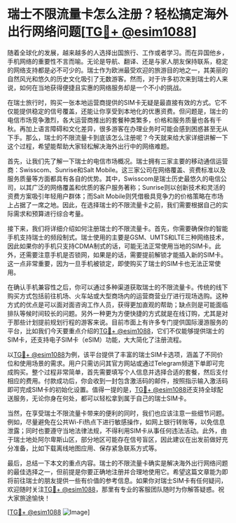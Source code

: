 # 瑞士不限流量卡怎么注册？轻松搞定海外出行网络问题[[TG💪+ @esim1088](https://t.me/s/esim1088)]

随着全球化的发展，越来越多的人选择出国旅行、工作或者学习。而在异国他乡，手机网络的重要性不言而喻。无论是导航、翻译、还是与家人朋友保持联系，稳定的网络支持都是必不可少的。瑞士作为欧洲最受欢迎的旅游目的地之一，其美丽的自然风光和悠久的历史文化吸引了无数游客。然而，对于许多初次来到瑞士的人来说，如何在当地获得便捷且实惠的网络服务却是一个不小的挑战。

在瑞士旅行时，购买一张本地运营商提供的SIM卡无疑是最直接有效的方式。它不仅能提供稳定的信号覆盖，还能让你享受到本地化的优惠资费。但问题是，瑞士的电信市场竞争激烈，各大运营商推出的套餐种类繁多，价格和服务质量也各有千秋。再加上语言障碍和文化差异，很多游客在办理业务时可能会感到困惑甚至无从下手。那么，瑞士的不限流量卡到底该怎么注册呢？今天就来给大家详细讲解一下这个过程，希望能帮助大家轻松解决海外出行中的网络难题。

首先，让我们先了解一下瑞士的电信市场概况。瑞士拥有三家主要的移动通信运营商：Swisscom、Sunrise和Salt Mobile。这三家公司在网络覆盖、资费标准以及服务质量等方面都具有各自的优势。其中，Swisscom是瑞士历史最悠久的电信公司，以其广泛的网络覆盖和优质的客户服务著称；Sunrise则以创新技术和灵活的资费方案吸引年轻用户群体；而Salt Mobile则凭借极具竞争力的价格策略在市场上占据了一席之地。因此，在选择瑞士的不限流量卡之前，我们需要根据自己的实际需求和预算进行综合考量。

接下来，我们将详细介绍如何注册瑞士的不限流量卡。首先，你需要确保你的智能手机支持瑞士的频段制式。瑞士使用的主要是GSM、UMTS和LTE三种网络技术，因此如果你的手机只支持CDMA制式的话，可能无法正常使用当地的SIM卡。此外，还需要注意手机是否锁网，如果是的话，需要提前解锁才能插入新的SIM卡。这一点非常重要，因为一旦手机被锁定，即使购买了瑞士的SIM卡也无法正常使用。

在确认手机兼容性之后，你可以通过多种渠道获取瑞士的不限流量卡。传统的线下购买方式包括前往机场、火车站或大型商场内的运营商营业厅进行现场选购。这种方式的优点是可以面对面咨询工作人员，获得更加直观的帮助；缺点则是可能面临排队等候时间较长的问题。另外一种更为方便快捷的方式就是在线订购，尤其是对于那些计划提前规划行程的游客来说。目前市面上有许多专门提供国际漫游服务的平台，比如我们今天要重点介绍的[TG💪+ @esim1088](https://t.me/s/esim1088)，它们不仅能够提供瑞士的SIM卡，还支持电子SIM卡（eSIM）功能，大大简化了注册流程。

以[TG💪+ @esim1088](https://t.me/s/esim1088)为例，该平台提供了丰富的瑞士SIM卡选项，涵盖了不同价位和使用场景的需求。用户只需访问其官方网站或通过Telegram频道下单即可完成购买。整个过程非常简单，首先需要填写个人信息并选择合适的套餐，然后支付相应的费用。付款成功后，你会收到一封包含激活码的邮件，按照指示输入激活码即可完成SIM卡的初始化设置。值得一提的是，[TG💪+ @esim1088](https://t.me/s/esim1088)还支持全球配送服务，无论你身在何处，都可以轻松拿到属于自己的瑞士SIM卡。

当然，在享受瑞士不限流量卡带来的便利的同时，我们也应该注意一些细节问题。例如，尽量避免在公共Wi-Fi热点下进行敏感操作，如网上银行转账等，以免信息泄露；同时也要遵守当地法律法规，不得利用SIM卡从事任何违法活动。此外，由于瑞士地处阿尔卑斯山区，部分地区可能存在信号盲区，因此建议在出发前做好充分准备，比如下载离线地图应用、保存紧急联系方式等。

最后，总结一下本文的重点内容。瑞士的不限流量卡确实是解决海外出行网络问题的最佳选择之一，但前提是你要正确地注册并合理地使用它。希望这篇文章能为即将前往瑞士的朋友提供一些有价值的参考信息。如果你对瑞士SIM卡有任何疑问，欢迎随时关注[TG💪+ @esim1088](https://t.me/s/esim1088)，那里有专业的客服团队随时为你解答疑惑。祝大家旅途愉快！

[[TG💪+ @esim1088](https://t.me/s/esim1088) ![Image](https://i.postimg.cc/4NQfJmqS/Snipaste-2025-05-13-00-14-12.png)]